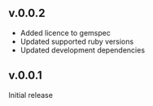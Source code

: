 ## v.0.0.2

- Added licence to gemspec
- Updated supported ruby versions
- Updated development dependencies

## v.0.0.1

Initial release
